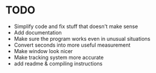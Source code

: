 # TODO

- Simplify code and fix stuff that doesn't make sense
- Add documentation
- Make sure the program works even in unusual situations
- Convert seconds into more useful measurement
- Make window look nicer
- Make tracking system more accurate
- add readme & compiling instructions
